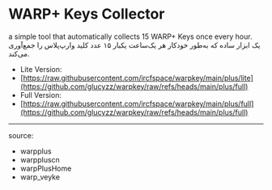 # WARP+ Keys Collector

a simple tool that automatically collects 15 WARP+ Keys once every hour.<br>
یک ابزار ساده که به‌طور خودکار هر یک‌ساعت یکبار ۱۵ عدد کلید وارپ‌پلاس را جمع‌آوری می‌کند.


* Lite Version:
* [https://raw.githubusercontent.com/ircfspace/warpkey/main/plus/lite](https://github.com/glucyzz/warpkey/raw/refs/heads/main/plus/full)
* Full Version:
* [https://raw.githubusercontent.com/ircfspace/warpkey/main/plus/full](https://github.com/glucyzz/warpkey/raw/refs/heads/main/plus/full)

<hr />

source:
* warpplus
* warppluscn
* warpPlusHome
* warp_veyke
